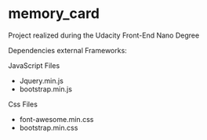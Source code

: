 # memory_card
Project realized during the Udacity Front-End Nano Degree

Dependencies external Frameworks:

JavaScript Files
- Jquery.min.js
- bootstrap.min.js

Css Files
- font-awesome.min.css
- bootstrap.min.css
